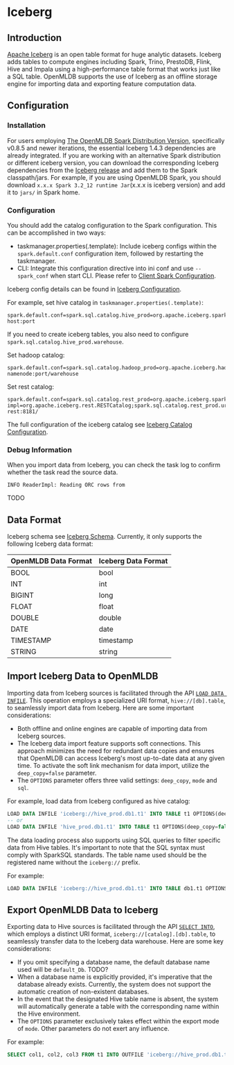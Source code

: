 # Iceberg

## Introduction

[Apache Iceberg](https://iceberg.apache.org/) is an open table format for huge analytic datasets. Iceberg adds tables to compute engines including Spark, Trino, PrestoDB, Flink, Hive and Impala using a high-performance table format that works just like a SQL table. OpenMLDB supports the use of Iceberg as an offline storage engine for importing data and exporting feature computation data.

## Configuration

### Installation

For users employing [The OpenMLDB Spark Distribution Version](../../tutorial/openmldbspark_distribution.md), specifically v0.8.5 and newer iterations, the essential Iceberg 1.4.3 dependencies are already integrated. If you are working with an alternative Spark distribution or different iceberg version, you can download the corresponding Iceberg dependencies from the [Iceberg release](https://iceberg.apache.org/releases/) and add them to the Spark classpath/jars. For example, if you are using OpenMLDB Spark, you should download `x.x.x Spark 3.2_12 runtime Jar`(x.x.x is iceberg version) and add it to `jars/` in Spark home.

### Configuration

You should add the catalog configuration to the Spark configuration. This can be accomplished in two ways:

- taskmanager.properties(.template): Include iceberg configs within the `spark.default.conf` configuration item, followed by restarting the taskmanager.
- CLI: Integrate this configuration directive into ini conf and use `--spark_conf` when start CLI. Please refer to [Client Spark Configuration](../../reference/client_config/client_spark_config.md).

Iceberg config details can be found in [Iceberg Configuration](https://iceberg.apache.org/docs/latest/spark-configuration/).

For example, set hive catalog in `taskmanager.properties(.template)`:

```properties
spark.default.conf=spark.sql.catalog.hive_prod=org.apache.iceberg.spark.SparkCatalog;spark.sql.catalog.hive_prod.type=hive;spark.sql.catalog.hive_prod.uri=thrift://metastore-host:port
```

If you need to create iceberg tables, you also need to configure `spark.sql.catalog.hive_prod.warehouse`.

Set hadoop catalog:

```properties
spark.default.conf=spark.sql.catalog.hadoop_prod=org.apache.iceberg.hadoop.HadoopCatalog;spark.sql.catalog.hadoop_prod.type=hadoop;spark.sql.catalog.hadoop_prod.warehouse=hdfs://hadoop-namenode:port/warehouse
```

Set rest catalog:

```properties
spark.default.conf=spark.sql.catalog.rest_prod=org.apache.iceberg.spark.SparkCatalog;spark.sql.catalog.rest_prod.catalog-impl=org.apache.iceberg.rest.RESTCatalog;spark.sql.catalog.rest_prod.uri=http://iceberg-rest:8181/
```

The full configuration of the iceberg catalog see [Iceberg Catalog Configuration](https://iceberg.apache.org/docs/latest/spark-configuration/).

### Debug Information

When you import data from Iceberg, you can check the task log to confirm whether the task read the source data.
```
INFO ReaderImpl: Reading ORC rows from
```
TODO

## Data Format

Iceberg schema see [Iceberg Schema](https://iceberg.apache.org/spec/#schema). Currently, it only supports the following Iceberg data format:

| OpenMLDB Data Format | Iceberg Data Format |
| -------------------- | ------------------- |
| BOOL                 | bool                |
| INT                  | int                 |
| BIGINT               | long                |
| FLOAT                | float               |
| DOUBLE               | double              |
| DATE                 | date                |
| TIMESTAMP            | timestamp           |
| STRING               | string              |

## Import Iceberg Data to OpenMLDB

Importing data from Iceberg sources is facilitated through the API [`LOAD DATA INFILE`](../../openmldb_sql/dml/LOAD_DATA_STATEMENT.md). This operation employs a specialized URI format, `hive://[db].table`, to seamlessly import data from Iceberg. Here are some important considerations:

- Both offline and online engines are capable of importing data from Iceberg sources.
- The Iceberg data import feature supports soft connections. This approach minimizes the need for redundant data copies and ensures that OpenMLDB can access Iceberg's most up-to-date data at any given time. To activate the soft link mechanism for data import, utilize the `deep_copy=false` parameter.
- The `OPTIONS` parameter offers three valid settings: `deep_copy`, `mode` and `sql`.

For example, load data from Iceberg configured as hive catalog: 

```sql
LOAD DATA INFILE 'iceberg://hive_prod.db1.t1' INTO TABLE t1 OPTIONS(deep_copy=false);
-- or
LOAD DATA INFILE 'hive_prod.db1.t1' INTO TABLE t1 OPTIONS(deep_copy=false, format='iceberg');
```

The data loading process also supports using SQL queries to filter specific data from Hive tables. It's important to note that the SQL syntax must comply with SparkSQL standards. The table name used should be the registered name without the `iceberg://` prefix.

For example:

```sql
LOAD DATA INFILE 'iceberg://hive_prod.db1.t1' INTO TABLE db1.t1 OPTIONS(deep_copy=true, sql='SELECT * FROM hive_prod.db1.t1 where key=\"foo\"')
```

## Export OpenMLDB Data to Iceberg

Exporting data to Hive sources is facilitated through the API [`SELECT INTO`](../../openmldb_sql/dql/SELECT_INTO_STATEMENT.md), which employs a distinct URI format, `iceberg://[catalog].[db].table`, to seamlessly transfer data to the Iceberg data warehouse. Here are some key considerations:

- If you omit specifying a database name, the default database name used will be `default_Db`. TODO?
- When a database name is explicitly provided, it's imperative that the database already exists. Currently, the system does not support the automatic creation of non-existent databases.
- In the event that the designated Hive table name is absent, the system will automatically generate a table with the corresponding name within the Hive environment.
- The `OPTIONS` parameter exclusively takes effect within the export mode of `mode`. Other parameters do not exert any influence.

For example: 

```sql
SELECT col1, col2, col3 FROM t1 INTO OUTFILE 'iceberg://hive_prod.db1.t1';
```

